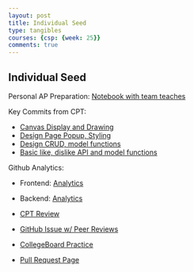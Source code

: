 ```yaml
---
layout: post
title: Individual Seed
type: tangibles
courses: {csp: {week: 25}}
comments: true
---
```


## Individual Seed

Personal AP Preparation: [Notebook with team teaches](https://iwu78.github.io/csp-blog/csp.html)

Key Commits from CPT:
 - [Canvas Display and Drawing](https://github.com/iwu78/CPT/commit/dc1b58cd5397e8a6b692e71684dff9417fac9be0)
 - [Design Page Popup, Styling](https://github.com/iwu78/CPT/commit/8452b843d4ce4d23b308f7918a3278334d174c42)
 - [Design CRUD, model functions](https://github.com/tarunja1ks/CPTProjectTri2Backend/commit/9b826059691dc941f9694fd1c9f2abf54ef07aa2)
 - [Basic like, dislike API and model functions](https://github.com/tarunja1ks/CPTProjectTri2Backend/commit/b22d9998f652018fe95f145a0b0ff25889024cba)

Github Analytics:
 - Frontend: [Analytics](https://github.com/iwu78/CPT/graphs/contributors)
 - Backend: [Analytics](https://github.com/tarunja1ks/CPTProjectTri2Backend/graphs/contributors)

 - [CPT Review](https://iwu78.github.io/csp-blog//log/2024/01/30/CPT_Review.html)
 - [GitHub Issue w/ Peer Reviews](https://github.com/iwu78/csp-blog/issues/8)
 - [CollegeBoard Practice](https://iwu78.github.io/csp-blog//log/2023/12/27/Quiz-Reflection.html)
 - [Pull Request Page](https://github.com/iwu78/CPT/pulls?q=is%3Apr+is%3Aclosed+author%3Aiwu78)